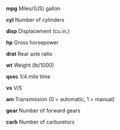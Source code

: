 **mpg**	Miles/(US) gallon

**cyl**	Number of cylinders

**disp**	Displacement (cu.in.)

**hp**	Gross horsepower

**drat**	Rear axle ratio

**wt**	Weight (lb/1000)

**qsec**	1/4 mile time

**vs**	V/S

**am**	Transmission (0 = automatic, 1 = manual)

**gear**	Number of forward gears

**carb**	Number of carburetors